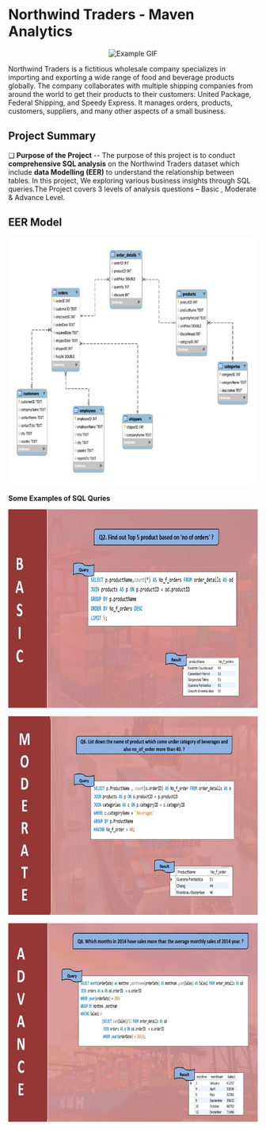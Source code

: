 # Northwind Traders - Maven Analytics

<p align = "center">
    <img src="https://www.a1worldwidelogistics.com/shipping-company/wp-content/uploads/2019/10/lp-customs-broker-in-miami.gif" alt="Example GIF" width="800" height="400">
</p>

Northwind Traders is a fictitious wholesale company specializes in importing and exporting a wide range of food and beverage products globally. The company collaborates with multiple shipping companies from around the world to get their products to their customers: United Package, Federal Shipping, and Speedy Express. It manages orders, products, customers, suppliers, and many other aspects of a small business.

## Project Summary

❑ **Purpose of the Project** -- The purpose of this project is to conduct **comprehensive SQL analysis** on the Northwind Traders dataset which include **data Modelling (EER)** to understand the relationship between tables. In this project, We exploring various business insights through SQL queries.The Project covers 3 levels of analysis questions – Basic , Moderate & Advance Level.

## EER Model

<p align = "center">
    <img src="https://github.com/ShubhamPadiya2002/Northwind_Traders---SQL-Case-Study/blob/main/Project%20Images/WhatsApp%20Image%202024-09-19%20at%2023.09.48_357c0d09.jpg" alt="Example IMG" width="800" height="500">
</p>

**Some Examples of SQL Quries** 

<p align = "center">
    <img src="https://github.com/ShubhamPadiya2002/Northwind_Traders---SQL-Case-Study/blob/main/Project%20Images/WhatsApp%20Image%202024-09-19%20at%2023.11.52_f437cb3f.jpg" alt="Example IMG" width="800" height="400">
</p>

<p align = "center">
    <img src="https://github.com/ShubhamPadiya2002/Northwind_Traders---SQL-Case-Study/blob/main/Project%20Images/WhatsApp%20Image%202024-09-19%20at%2023.12.57_928200a1.jpg" alt="Example IMG" width="800" height="400">
</p>

<p align = "center">
    <img src="https://github.com/ShubhamPadiya2002/Northwind_Traders---SQL-Case-Study/blob/main/Project%20Images/WhatsApp%20Image%202024-09-19%20at%2023.14.09_c7a6f5d5.jpg" alt="Example IMG" width="800" height="400">
</p>









